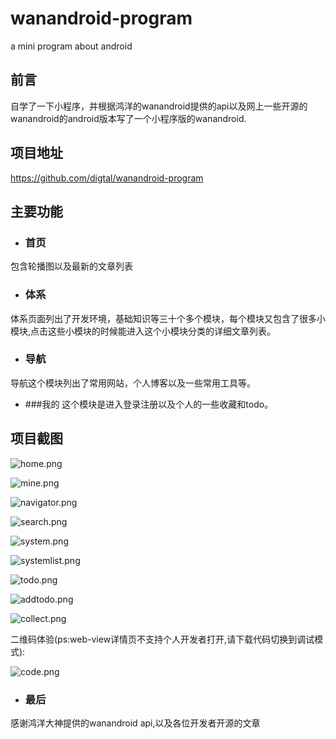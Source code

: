 # wanandroid-program
a mini program about android
## 前言
自学了一下小程序，并根据鸿洋的wanandroid提供的api以及网上一些开源的wanandroid的android版本写了一个小程序版的wanandroid.

## 项目地址
https://github.com/digtal/wanandroid-program
## 主要功能
- ### 首页 
包含轮播图以及最新的文章列表
- ### 体系
体系页面列出了开发环境，基础知识等三十个多个模块，每个模块又包含了很多小模块,点击这些小模块的时候能进入这个小模块分类的详细文章列表。

- ### 导航
导航这个模块列出了常用网站，个人博客以及一些常用工具等。
- ###我的
 这个模块是进入登录注册以及个人的一些收藏和todo。

## 项目截图
![home.png](https://upload-images.jianshu.io/upload_images/5872156-39290498c6ff75bc.png?imageMogr2/auto-orient/strip%7CimageView2/2/w/1240)


![mine.png](https://upload-images.jianshu.io/upload_images/5872156-3a712c16d7c737c4.png?imageMogr2/auto-orient/strip%7CimageView2/2/w/1240)


![navigator.png](https://upload-images.jianshu.io/upload_images/5872156-175571d834d28c2e.png?imageMogr2/auto-orient/strip%7CimageView2/2/w/1240)


![search.png](https://upload-images.jianshu.io/upload_images/5872156-9cdd8838ad639e87.png?imageMogr2/auto-orient/strip%7CimageView2/2/w/1240)


![system.png](https://upload-images.jianshu.io/upload_images/5872156-0945006019e05144.png?imageMogr2/auto-orient/strip%7CimageView2/2/w/1240)


![systemlist.png](https://upload-images.jianshu.io/upload_images/5872156-8e79503b3b8e96a4.png?imageMogr2/auto-orient/strip%7CimageView2/2/w/1240)


![todo.png](https://upload-images.jianshu.io/upload_images/5872156-5655575635a8a57c.png?imageMogr2/auto-orient/strip%7CimageView2/2/w/1240)


![addtodo.png](https://upload-images.jianshu.io/upload_images/5872156-563c14317f49c099.png?imageMogr2/auto-orient/strip%7CimageView2/2/w/1240)


![collect.png](https://upload-images.jianshu.io/upload_images/5872156-ea983103faa83c7a.png?imageMogr2/auto-orient/strip%7CimageView2/2/w/1240)


二维码体验(ps:web-view详情页不支持个人开发者打开,请下载代码切换到调试模式):

![code.png](https://upload-images.jianshu.io/upload_images/5872156-0710630ae079eec1.png?imageMogr2/auto-orient/strip%7CimageView2/2/w/1240)

- ### 最后
感谢鸿洋大神提供的wanandroid api,以及各位开发者开源的文章
